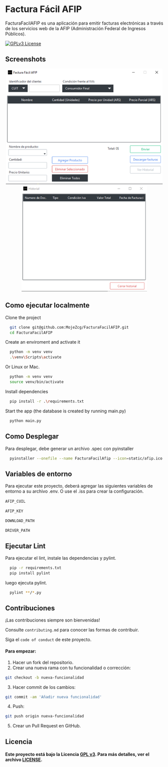 
# Factura Fácil AFIP

FacturaFacilAFIP es una aplicación para emitir facturas electrónicas a través de los servicios web de la AFIP (Administración Federal de Ingresos Públicos).

[![GPLv3 License](https://img.shields.io/badge/License-GPL%20v3-yellow.svg)](https://opensource.org/licenses/)

## Screenshots

<p align="center">
  <img src="screenshots/Screenshot_1.png" alt="Main App Screenshot" width="500">
  <img src="screenshots/Screenshot_2.png" alt="History window Screenshot" width="400">
</p>

## Como ejecutar localmente

Clone the project

```bash
  git clone git@github.com:MojeZcg/FacturaFacilAFIP.git
  cd FacturaFacilAFIP
```

Create an enviroment and activate it

```bash
  python -m venv venv
  .\venv\Scripts\activate
```
Or Linux or Mac.

```bash
  python -m venv venv
  source venv/bin/activate
```

Install dependencies

```bash
  pip install -r .\requirements.txt
```

Start the app (the database is created by running main.py)

```bash
  python main.py
```


## Como Desplegar

Para desplegar, debe generar un archivo .spec con pyinstaller

```bash
  pyinstaller --onefile --name FacturaFacilAfip --icon=static/afip.ico --add-data ".env:." --add-data "static:static" --add-data "LICENSE:." main.py
```


## Variables de entorno

Para ejecutar este proyecto, deberá agregar las siguientes variables de entorno a su archivo .env. O use el .iss para crear la configuración.

`AFIP_CUIL`

`AFIP_KEY`

`DOWNLOAD_PATH`

`DRIVER_PATH`


## Ejecutar Lint

Para ejecutar el lint, instale las dependencias y pylint.

```bash
  pip -r requirements.txt
  pip install pylint
```

luego ejecuta pylint.

```bash
  pylint **/*.py
```


## Contribuciones

¡Las contribuciones siempre son bienvenidas!

Consulte `contributing.md` para conocer las formas de contribuir.

Siga el `code of conduct` de este proyecto.

#### Para empezar:
1. Hacer un fork del repositorio.
2. Crear una nueva rama con tu funcionalidad o corrección:
```bash
git checkout -b nueva-funcionalidad
```
3. Hacer commit de los cambios:
```bash
git commit -am 'Añadir nueva funcionalidad'
```

4. Push:
```bash
git push origin nueva-funcionalidad
```

5. Crear un Pull Request en GitHub.


## Licencia
#### Este proyecto está bajo la Licencia [GPL v3](https://www.gnu.org/licenses/gpl-3.0.en.html#license-text). Para más detalles, ver el archivo [LICENSE](LICENSE).
